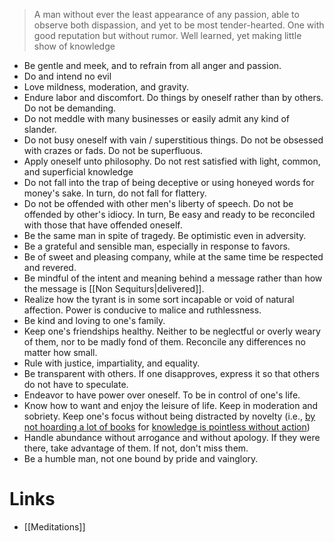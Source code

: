 
> A man without ever the least appearance of any passion, able to observe both dispassion, and yet to be most tender-hearted. One with good reputation but without rumor. Well learned, yet making little show of knowledge

* Be gentle and meek, and to refrain from all anger and passion.
* Do and intend no evil
* Love mildness, moderation, and gravity.
* Endure labor and discomfort. Do things by oneself rather than by others. Do not be demanding.
* Do not meddle with many businesses or easily admit any kind of slander.
* Do not busy oneself with vain / superstitious things. Do not be obsessed with crazes or fads. Do not be superfluous. 
* Apply oneself unto philosophy. Do not rest satisfied with light, common, and superficial knowledge
* Do not fall into the trap of being deceptive or using honeyed words for money's sake. In turn, do not fall for flattery.
* Do not be offended with other men's liberty of speech. Do not be offended by other's idiocy. In turn, Be easy and ready to be reconciled with those that have offended oneself. 
* Be the same man in spite of tragedy. Be optimistic even in adversity.
* Be a grateful and sensible man, especially in response to favors.
* Be of sweet and pleasing company, while at the same time be respected and revered.
* Be mindful of the intent and meaning behind a message rather than how the message is [[Non Sequiturs|delivered]].
* Realize how the tyrant is in some sort incapable or void of natural affection. Power is conducive to malice and ruthlessness.
* Be kind and loving to one's family.
* Keep one's friendships healthy. Neither to be neglectful or overly weary of them, nor to be madly fond of them. Reconcile any differences no matter how small.
* Rule with justice, impartiality, and equality.
* Be transparent with others. If one disapproves, express it so that others do not have to speculate.
* Endeavor to have power over oneself. To be in control of one's life.
* Know how to want and enjoy the leisure of life. Keep in moderation and sobriety. Keep one's focus without being distracted by novelty (i.e., [by not hoarding a lot of books](https://www.reddit.com/r/Stoicism/comments/cd72tn/why_is_marcus_aurelius_against_reading_too_many/) for [knowledge is pointless without action](https://www.reddit.com/r/Stoicism/comments/m2grmz/why_did_marcus_aurelius_hate_books/))
* Handle abundance without arrogance and without apology. If they were there, take advantage of them. If not, don't miss them.
* Be a humble man, not one bound by pride and vainglory.
# Links
* [[Meditations]]